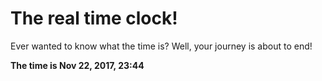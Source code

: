 # The real time clock!

Ever wanted to know what the time is? Well, your journey is about to end!

**The time is Nov 22, 2017, 23:44**